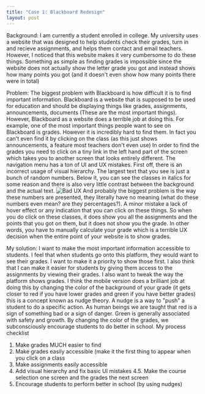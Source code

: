 ```yaml
---
title: "Case 1: Blackboard Redesign"
layout: post
---
```


Background: I am currently a student enrolled in college. My university uses a website that was designed to help students check their grades, turn in and recieve assignments, and helps them contact and email teachers. However, I noticed that this website makes it very cumbersome to do these things. Something as simple as finding grades is impossible since the website does not actually show the letter grade you got and instead shows how many points you got (and it doesn't even show how many points there were in total)


Problem: The biggest problem with Blackboard is how difficult it is to find important information. Blackboard is a website that is supposed to be used for education and should be displaying things like grades, assignments, announcements, documents (These are the most important things). However, Blackboard as a website does a terrible job at doing this. For example, one of the most important things
people want to see on Blackboard is grades. However it is incredibly hard to find them. In fact you can't even find it by clicking on the class (as this just shows announcements, a feature most teachers don't even use)
In order to find the grades you need to click on a tiny link in the left hand part of the screen which takes you to another screen that looks entirely different. The navigation menu has a ton of UI and UX mistakes. First off, there is an
incorrect usage of visual hierarchy. The largest text that you see is just a bunch of random numbers. Below it, you can see the classes in italics for some reason and there is also very little contrast between the background and the actual text.
![Bad UX](https://i.ibb.co/pvw5Bgx/CASESTUDY-PHOTO-4.png)
And probably the biggest problem is the way these numbers are presented, they literally have no meaning (what do these numbers even mean? are they percentages?). A minor mistake a lack of hover effect or any indication that you can click on these things. So when you do
click on these classes, it does show you all the assignments and the points that you got on them, but it does not show you the grade. In other words, you have to manually calculate your grade which is a terrible UX decision when the entire point of your website
is to show grades.

My solution: I want to make the most important information accessible to students. I feel that when students go onto this platform, they would want to see their grades. I want to make it a priority to show those first. I also think that I can make it easier for
students by giving them access to the assignments by viewing their grades. I also want to tweak the way the platform shows grades. I think the mobile version does a brilliant job at doing this by changing the color of the background of your grade (it gets closer to red if you have lower grades and green if you have better grades)
this is a concept known as nudge theory. A nudge is a way to "push" a student to do a specific action. As human beings we are taught that red is a sign of something bad or a sign of danger. Green is generally associated with safety and growth. By changing the color of the grades, we subconsciously encourage students to do better in school.
My process checklist
1. Make grades MUCH easier to find
2. Make grades easily accessible (make it the first thing to appear when you click on a class
3. Make assignments easily accessible
4. Add visual hierarchy and fix basic UI mistakes
4.5. Make the course selection one screen and the grades the next screen
5. Encourage students to perform better in school (by using nudges)


